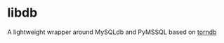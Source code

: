 libdb
=====

A lightweight wrapper around MySQLdb and PyMSSQL based on [torndb](https://github.com/bdarnell/torndb)
